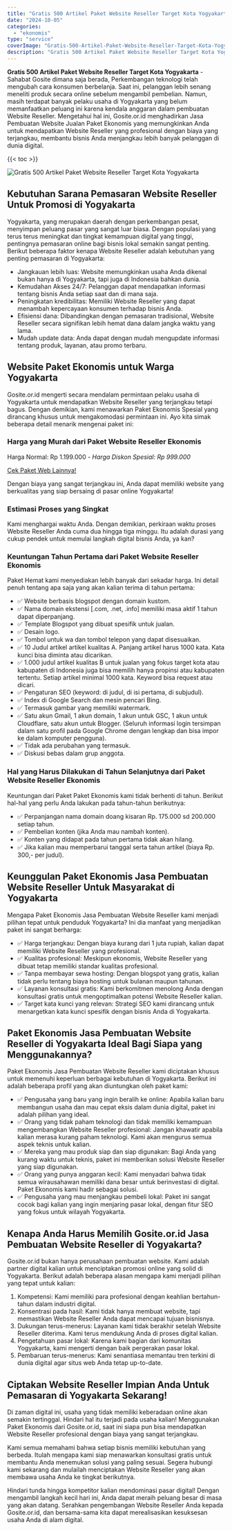 ```yaml
---
title: "Gratis 500 Artikel Paket Website Reseller Target Kota Yogyakarta"
date: "2024-10-05"
categories: 
  - "ekonomis"
type: "service"
coverImage: "Gratis-500-Artikel-Paket-Website-Reseller-Target-Kota-Yogyakarta.png"
description: "Gratis 500 Artikel Paket Website Reseller Target Kota Yogyakarta. Hindari tunda hingga kompetitor kalian mendominasi pasar digital! Dengan mengambil langkah..."
---
```


**Gratis 500 Artikel Paket Website Reseller Target Kota Yogyakarta** - Sahabat Gosite dimana saja berada, Perkembangan teknologi telah mengubah cara konsumen berbelanja. Saat ini, pelanggan lebih senang meneliti produk secara online sebelum mengambil pembelian. Namun, masih terdapat banyak pelaku usaha di Yogyakarta yang belum memanfaatkan peluang ini karena kendala anggaran dalam pembuatan Website Reseller. Mengetahui hal ini, Gosite.or.id menghadirkan Jasa Pembuatan Website Jualan Paket Ekonomis yang memungkinkan Anda untuk mendapatkan Website Reseller yang profesional dengan biaya yang terjangkau, membantu bisnis Anda menjangkau lebih banyak pelanggan di dunia digital.

{{< toc >}}

![Gratis 500 Artikel Paket Website Reseller Target Kota Yogyakarta](/images/ekonomis/Gratis-500-Artikel-Paket-Website-Reseller-Target-Kota-Yogyakarta.png)

## Kebutuhan Sarana Pemasaran Website Reseller Untuk Promosi di Yogyakarta

Yogyakarta, yang merupakan daerah dengan perkembangan pesat, menyimpan peluang pasar yang sangat luar biasa. Dengan populasi yang terus terus meningkat dan tingkat kemampuan digital yang tinggi, pentingnya pemasaran online bagi bisnis lokal semakin sangat penting. Berikut beberapa faktor kenapa Website Reseller adalah kebutuhan yang penting pemasaran di Yogyakarta:

- Jangkauan lebih luas: Website memungkinkan usaha Anda dikenal bukan hanya di Yogyakarta, tapi juga di Indonesia bahkan dunia.
- Kemudahan Akses 24/7: Pelanggan dapat mendapatkan informasi tentang bisnis Anda setiap saat dan di mana saja.
- Peningkatan kredibilitas: Memiliki Website Reseller yang dapat menambah kepercayaan konsumen terhadap bisnis Anda.
- Efisiensi dana: Dibandingkan dengan pemasaran tradisional, Website Reseller secara signifikan lebih hemat dana dalam jangka waktu yang lama.
- Mudah update data: Anda dapat dengan mudah mengupdate informasi tentang produk, layanan, atau promo terbaru.

## Website Paket Ekonomis untuk Warga Yogyakarta

Gosite.or.id mengerti secara mendalam permintaan pelaku usaha di Yogyakarta untuk mendapatkan Website Reseller yang terjangkau tetapi bagus. Dengan demikian, kami menawarkan Paket Ekonomis Spesial yang dirancang khusus untuk mengakomodasi permintaan ini. Ayo kita simak beberapa detail menarik mengenai paket ini:

### Harga yang Murah dari Paket Website Reseller Ekonomis

<a class="cta-button">Harga Normal: Rp 1.199.000 - <em>Harga Diskon Spesial: Rp 999.000</em></a>

<a href="/jasa-web/" class="cta-button">Cek Paket Web Lainnya!</a>

Dengan biaya yang sangat terjangkau ini, Anda dapat memiliki website yang berkualitas yang siap bersaing di pasar online Yogyakarta!

### Estimasi Proses yang Singkat

Kami menghargai waktu Anda. Dengan demikian, perkiraan waktu proses Website Reseller Anda cuma dua hingga tiga minggu. Itu adalah durasi yang cukup pendek untuk memulai langkah digital bisnis Anda, ya kan?

### Keuntungan Tahun Pertama dari Paket Website Reseller Ekonomis

Paket Hemat kami menyediakan lebih banyak dari sekadar harga. Ini detail penuh tentang apa saja yang akan kalian terima di tahun pertama:

- ✅ Website berbasis blogspot dengan domain kustom.
- ✅ Nama domain ekstensi \[.com, .net, .info\] memiliki masa aktif 1 tahun dapat diperpanjang.
- ✅ Template Blogspot yang dibuat spesifik untuk jualan.
- ✅ Desain logo.
- ✅ Tombol untuk wa dan tombol telepon yang dapat disesuaikan.
- ✅ 10 Judul artikel artikel kualitas A. Panjang artikel harus 1000 kata. Kata kunci bisa diminta atau dicarikan.
- ✅ 1.000 judul artikel kualitas B untuk jualan yang fokus target kota atau kabupaten di Indonesia juga bisa memilih hanya propinsi atau kabupaten tertentu. Setiap artikel minimal 1000 kata. Keyword bisa request atau dicari.
- ✅ Pengaturan SEO (keyword: di judul, di isi pertama, di subjudul).
- ✅ Index di Google Search dan mesin pencari Bing.
- ✅ Termasuk gambar yang memiliki watermark.
- ✅ Satu akun Gmail, 1 akun domain, 1 akun untuk GSC, 1 akun untuk Cloudflare, satu akun untuk Blogger. (Seluruh informasi login tersimpan dalam satu profil pada Google Chrome dengan lengkap dan bisa impor ke dalam komputer pengguna).
- ✅ Tidak ada perubahan yang termasuk.
- ✅ Diskusi bebas dalam grup anggota.

### Hal yang Harus Dilakukan di Tahun Selanjutnya dari Paket Website Reseller Ekonomis

Keuntungan dari Paket Paket Ekonomis kami tidak berhenti di tahun. Berikut hal-hal yang perlu Anda lakukan pada tahun-tahun berikutnya:

- ✅ Perpanjangan nama domain doang kisaran Rp. 175.000 sd 200.000 setiap tahun.
- ✅ Pembelian konten (jika Anda mau nambah konten).
- ✅ Konten yang didapat pada tahun pertama tidak akan hilang.
- ✅ Jika kalian mau memperbarui tanggal serta tahun artikel (biaya Rp. 300,- per judul).

## Keunggulan Paket Ekonomis Jasa Pembuatan Website Reseller Untuk Masyarakat di Yogyakarta

Mengapa Paket Ekonomis Jasa Pembuatan Website Reseller kami menjadi pilihan tepat untuk penduduk Yogyakarta? Ini dia manfaat yang menjadikan paket ini sangat berharga:

- ✅ Harga terjangkau: Dengan biaya kurang dari 1 juta rupiah, kalian dapat memiliki Website Reseller yang profesional.
- ✅ Kualitas profesional: Meskipun ekonomis, Website Reseller yang dibuat tetap memiliki standar kualitas profesional.
- ✅ Tanpa membayar sewa hosting: Dengan blogspot yang gratis, kalian tidak perlu tentang biaya hosting untuk bulanan maupun tahunan.
- ✅ Layanan konsultasi gratis: Kami berkomitmen menolong Anda dengan konsultasi gratis untuk mengoptimalkan potensi Website Reseller kalian.
- ✅ Target kata kunci yang relevan: Strategi SEO kami dirancang untuk menargetkan kata kunci spesifik dengan bisnis Anda di Yogyakarta.

## Paket Ekonomis Jasa Pembuatan Website Reseller di Yogyakarta Ideal Bagi Siapa yang Menggunakannya?

Paket Ekonomis Jasa Pembuatan Website Reseller kami diciptakan khusus untuk memenuhi keperluan berbagai kebutuhan di Yogyakarta. Berikut ini adalah beberapa profil yang akan diuntungkan oleh paket kami:

- ✅ Pengusaha yang baru yang ingin beralih ke online: Apabila kalian baru membangun usaha dan mau cepat eksis dalam dunia digital, paket ini adalah pilihan yang ideal.
- ✅ Orang yang tidak paham teknologi dan tidak memiliki kemampuan mengembangkan Website Reseller profesional: Jangan khawatir apabila kalian merasa kurang paham teknologi. Kami akan mengurus semua aspek teknis untuk kalian.
- ✅ Mereka yang mau produk siap dan siap digunakan: Bagi Anda yang kurang waktu untuk teknis, paket ini memberikan solusi Website Reseller yang siap digunakan.
- ✅ Orang yang punya anggaran kecil: Kami menyadari bahwa tidak semua wirausahawan memiliki dana besar untuk berinvestasi di digital. Paket Ekonomis kami hadir sebagai solusi.
- ✅ Pengusaha yang mau menjangkau pembeli lokal: Paket ini sangat cocok bagi kalian yang ingin menjaring pasar lokal, dengan fitur SEO yang fokus untuk wilayah Yogyakarta.

## Kenapa Anda Harus Memilih Gosite.or.id Jasa Pembuatan Website Reseller di Yogyakarta?

Gosite.or.id bukan hanya perusahaan pembuatan website. Kami adalah partner digital kalian untuk menciptakan promosi online yang solid di Yogyakarta. Berikut adalah beberapa alasan mengapa kami menjadi pilihan yang tepat untuk kalian:

1. Kompetensi: Kami memiliki para profesional dengan keahlian bertahun-tahun dalam industri digital.
2. Konsentrasi pada hasil: Kami tidak hanya membuat website, tapi memastikan Website Reseller Anda dapat mencapai tujuan bisnisnya.
3. Dukungan terus-menerus: Layanan kami tidak berakhir setelah Website Reseller diterima. Kami terus mendukung Anda di proses digital kalian.
4. Pengetahuan pasar lokal: Karena kami bagian dari komunitas Yogyakarta, kami mengerti dengan baik pergerakan pasar lokal.
5. Pembaruan terus-menerus: Kami senantiasa memantau tren terkini di dunia digital agar situs web Anda tetap up-to-date.

## Ciptakan Website Reseller Impian Anda Untuk Pemasaran di Yogyakarta Sekarang!

Di zaman digital ini, usaha yang tidak memiliki keberadaan online akan semakin tertinggal. Hindari hal itu terjadi pada usaha kalian! Menggunakan Paket Ekonomis dari Gosite.or.id, saat ini siapa pun bisa mendapatkan Website Reseller profesional dengan biaya yang sangat terjangkau.

Kami semua memahami bahwa setiap bisnis memiliki kebutuhan yang berbeda. Itulah mengapa kami siap menawarkan konsultasi gratis untuk membantu Anda menemukan solusi yang paling sesuai. Segera hubungi kami sekarang dan mulailah menciptakan Website Reseller yang akan membawa usaha Anda ke tingkat berikutnya.

Hindari tunda hingga kompetitor kalian mendominasi pasar digital! Dengan mengambil langkah kecil hari ini, Anda dapat meraih peluang besar di masa yang akan datang. Serahkan pengembangan Website Reseller Anda kepada Gosite.or.id, dan bersama-sama kita dapat merealisasikan kesuksesan usaha Anda di alam digital.